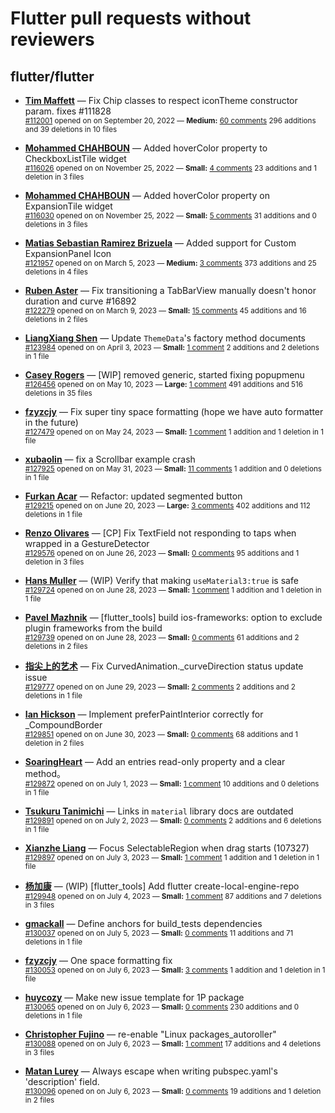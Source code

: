 # Flutter pull requests without reviewers

## flutter/flutter

* **[Tim Maffett](https://github.com/timmaffett)** &mdash; Fix Chip classes to respect iconTheme constructor param. fixes #111828<br />
    <sub>[#112001](https://github.com/flutter/flutter/pull/112001) opened on on September 20, 2022 &mdash; **Medium:** [60 comments](https://github.com/flutter/flutter/pull/112001) 296 additions and 39 deletions in 10 files</sub><br />

* **[Mohammed  CHAHBOUN](https://github.com/M97Chahboun)** &mdash; Added hoverColor property to CheckboxListTile widget<br />
    <sub>[#116026](https://github.com/flutter/flutter/pull/116026) opened on on November 25, 2022 &mdash; **Small:** [4 comments](https://github.com/flutter/flutter/pull/116026) 23 additions and 1 deletion in 3 files</sub><br />

* **[Mohammed  CHAHBOUN](https://github.com/M97Chahboun)** &mdash; Added hoverColor property on ExpansionTile widget<br />
    <sub>[#116030](https://github.com/flutter/flutter/pull/116030) opened on on November 25, 2022 &mdash; **Small:** [5 comments](https://github.com/flutter/flutter/pull/116030) 31 additions and 0 deletions in 3 files</sub><br />

* **[Matias Sebastian Ramirez Brizuela](https://github.com/ramirezsebas)** &mdash; Added support for Custom ExpansionPanel Icon<br />
    <sub>[#121957](https://github.com/flutter/flutter/pull/121957) opened on on March 5, 2023 &mdash; **Medium:** [3 comments](https://github.com/flutter/flutter/pull/121957) 373 additions and 25 deletions in 4 files</sub><br />

* **[Ruben Aster](https://github.com/rubenaster)** &mdash; Fix transitioning a TabBarView manually doesn't honor duration and curve #16892<br />
    <sub>[#122279](https://github.com/flutter/flutter/pull/122279) opened on on March 9, 2023 &mdash; **Small:** [15 comments](https://github.com/flutter/flutter/pull/122279) 45 additions and 16 deletions in 2 files</sub><br />

* **[LiangXiang Shen](https://github.com/kj415j45)** &mdash; Update `ThemeData`'s factory method documents<br />
    <sub>[#123984](https://github.com/flutter/flutter/pull/123984) opened on on April 3, 2023 &mdash; **Small:** [1 comment](https://github.com/flutter/flutter/pull/123984) 2 additions and 2 deletions in 1 file</sub><br />

* **[Casey Rogers](https://github.com/caseycrogers)** &mdash; [WIP] removed generic, started fixing popupmenu<br />
    <sub>[#126456](https://github.com/flutter/flutter/pull/126456) opened on on May 10, 2023 &mdash; **Large:** [1 comment](https://github.com/flutter/flutter/pull/126456) 491 additions and 516 deletions in 35 files</sub><br />

* **[fzyzcjy](https://github.com/fzyzcjy)** &mdash; Fix super tiny space formatting (hope we have auto formatter in the future)<br />
    <sub>[#127479](https://github.com/flutter/flutter/pull/127479) opened on on May 24, 2023 &mdash; **Small:** [1 comment](https://github.com/flutter/flutter/pull/127479) 1 addition and 1 deletion in 1 file</sub><br />

* **[xubaolin](https://github.com/xu-baolin)** &mdash; fix a Scrollbar example crash<br />
    <sub>[#127925](https://github.com/flutter/flutter/pull/127925) opened on on May 31, 2023 &mdash; **Small:** [11 comments](https://github.com/flutter/flutter/pull/127925) 1 addition and 0 deletions in 1 file</sub><br />

* **[Furkan Acar](https://github.com/AcarFurkan)** &mdash; Refactor: updated segmented button<br />
    <sub>[#129215](https://github.com/flutter/flutter/pull/129215) opened on on June 20, 2023 &mdash; **Large:** [3 comments](https://github.com/flutter/flutter/pull/129215) 402 additions and 112 deletions in 1 file</sub><br />

* **[Renzo Olivares](https://github.com/Renzo-Olivares)** &mdash; [CP] Fix TextField not responding to taps when wrapped in a GestureDetector<br />
    <sub>[#129576](https://github.com/flutter/flutter/pull/129576) opened on on June 26, 2023 &mdash; **Small:** [0 comments](https://github.com/flutter/flutter/pull/129576) 95 additions and 1 deletion in 3 files</sub><br />

* **[Hans Muller](https://github.com/HansMuller)** &mdash; (WIP) Verify that making `useMaterial3:true` is safe<br />
    <sub>[#129724](https://github.com/flutter/flutter/pull/129724) opened on on June 28, 2023 &mdash; **Small:** [1 comment](https://github.com/flutter/flutter/pull/129724) 1 addition and 1 deletion in 1 file</sub><br />

* **[Pavel Mazhnik](https://github.com/p-mazhnik)** &mdash; [flutter_tools] build ios-frameworks: option to exclude plugin frameworks from the build<br />
    <sub>[#129739](https://github.com/flutter/flutter/pull/129739) opened on on June 28, 2023 &mdash; **Small:** [0 comments](https://github.com/flutter/flutter/pull/129739) 61 additions and 2 deletions in 2 files</sub><br />

* **[指尖上的艺术](https://github.com/fingerart)** &mdash; Fix CurvedAnimation._curveDirection status update issue<br />
    <sub>[#129777](https://github.com/flutter/flutter/pull/129777) opened on on June 29, 2023 &mdash; **Small:** [2 comments](https://github.com/flutter/flutter/pull/129777) 2 additions and 2 deletions in 1 file</sub><br />

* **[Ian Hickson](https://github.com/Hixie)** &mdash; Implement preferPaintInterior correctly for _CompoundBorder<br />
    <sub>[#129851](https://github.com/flutter/flutter/pull/129851) opened on on June 30, 2023 &mdash; **Small:** [0 comments](https://github.com/flutter/flutter/pull/129851) 68 additions and 1 deletion in 2 files</sub><br />

* **[SoaringHeart](https://github.com/shang1219178163)** &mdash; Add an entries read-only property and a clear method。<br />
    <sub>[#129872](https://github.com/flutter/flutter/pull/129872) opened on on July 1, 2023 &mdash; **Small:** [1 comment](https://github.com/flutter/flutter/pull/129872) 10 additions and 0 deletions in 1 file</sub><br />

* **[Tsukuru Tanimichi](https://github.com/ttanimichi)** &mdash; Links in `material` library docs are outdated<br />
    <sub>[#129891](https://github.com/flutter/flutter/pull/129891) opened on on July 2, 2023 &mdash; **Small:** [0 comments](https://github.com/flutter/flutter/pull/129891) 2 additions and 6 deletions in 1 file</sub><br />

* **[Xianzhe Liang](https://github.com/liangxianzhe)** &mdash; Focus SelectableRegion when drag starts (107327)<br />
    <sub>[#129897](https://github.com/flutter/flutter/pull/129897) opened on on July 3, 2023 &mdash; **Small:** [1 comment](https://github.com/flutter/flutter/pull/129897) 1 addition and 1 deletion in 1 file</sub><br />

* **[杨加康](https://github.com/MeandNi)** &mdash; (WIP) [flutter_tools] Add flutter create-local-engine-repo<br />
    <sub>[#129948](https://github.com/flutter/flutter/pull/129948) opened on on July 4, 2023 &mdash; **Small:** [1 comment](https://github.com/flutter/flutter/pull/129948) 87 additions and 7 deletions in 3 files</sub><br />

* **[gmackall](https://github.com/gmackall)** &mdash; Define anchors for build_tests dependencies<br />
    <sub>[#130037](https://github.com/flutter/flutter/pull/130037) opened on on July 5, 2023 &mdash; **Small:** [0 comments](https://github.com/flutter/flutter/pull/130037) 11 additions and 71 deletions in 1 file</sub><br />

* **[fzyzcjy](https://github.com/fzyzcjy)** &mdash; One space formatting fix<br />
    <sub>[#130053](https://github.com/flutter/flutter/pull/130053) opened on on July 6, 2023 &mdash; **Small:** [3 comments](https://github.com/flutter/flutter/pull/130053) 1 addition and 1 deletion in 1 file</sub><br />

* **[huycozy](https://github.com/huycozy)** &mdash; Make new issue template for 1P package<br />
    <sub>[#130065](https://github.com/flutter/flutter/pull/130065) opened on on July 6, 2023 &mdash; **Small:** [0 comments](https://github.com/flutter/flutter/pull/130065) 230 additions and 0 deletions in 1 file</sub><br />

* **[Christopher Fujino](https://github.com/christopherfujino)** &mdash; re-enable "Linux packages_autoroller"<br />
    <sub>[#130088](https://github.com/flutter/flutter/pull/130088) opened on on July 6, 2023 &mdash; **Small:** [1 comment](https://github.com/flutter/flutter/pull/130088) 17 additions and 4 deletions in 3 files</sub><br />

* **[Matan Lurey](https://github.com/matanlurey)** &mdash; Always escape when writing pubspec.yaml's 'description' field.<br />
    <sub>[#130096](https://github.com/flutter/flutter/pull/130096) opened on on July 6, 2023 &mdash; **Small:** [0 comments](https://github.com/flutter/flutter/pull/130096) 19 additions and 1 deletion in 2 files</sub><br />


